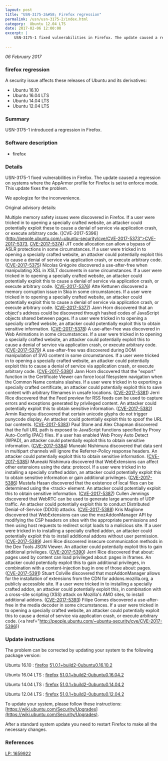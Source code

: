 ```yaml
---
layout: post
title: "USN-3175-2&#58; Firefox regression"
permalink: /usn/usn-3175-2/index.html
category:  Ubuntu 12.04 LTS
date: 2017-02-06 12:00:00
excerpt: |
    USN-3175-1 fixed vulnerabilities in Firefox. The update caused a regression on systems where the AppArmor profile for Firefox is set to enforce mode. This update fixes the problem.
    
--- 
```

 
 

*06 February 2017*

### firefox regression

A security issue affects these releases of Ubuntu and its derivatives:

* Ubuntu 16.10
* Ubuntu 16.04 LTS
* Ubuntu 14.04 LTS
* Ubuntu 12.04 LTS

### Summary

USN-3175-1 introduced a regression in Firefox. 

### Software description

* firefox 

### Details

USN-3175-1 fixed vulnerabilities in Firefox. The update caused a regression on systems where the AppArmor profile for Firefox is set to enforce mode. This update fixes the problem.

We apologize for the inconvenience.

Original advisory details:

 Multiple memory safety issues were discovered in Firefox. If a user were tricked in to opening a specially crafted website, an attacker could potentially exploit these to cause a denial of service via application crash, or execute arbitrary code. ([CVE-2017-5396](http://people.ubuntu.com/~ubuntu-security/cve/CVE-2017-5373">CVE-2017-5373</a>, <a href="http://people.ubuntu.com/~ubuntu-security/cve/CVE-2017-5374">CVE-2017-5374</a>) JIT code allocation can allow a bypass of ASLR protections in some circumstances. If a user were tricked in to opening a specially crafted website, an attacker could potentially exploit this to cause a denial of service via application crash, or execute arbitrary code. (<a href="http://people.ubuntu.com/~ubuntu-security/cve/CVE-2017-5375">CVE-2017-5375</a>) Nicolas Grégoire discovered a use-after-free when manipulating XSL in XSLT documents in some circumstances. If a user were tricked in to opening a specially crafted website, an attacker could potentially exploit this to cause a denial of service via application crash, or execute arbitrary code. (<a href="http://people.ubuntu.com/~ubuntu-security/cve/CVE-2017-5376">CVE-2017-5376</a>) Atte Kettunen discovered a memory corruption issue in Skia in some circumstances. If a user were tricked in to opening a specially crafted website, an attacker could potentially exploit this to cause a denial of service via application crash, or execute arbitrary code. (<a href="http://people.ubuntu.com/~ubuntu-security/cve/CVE-2017-5377">CVE-2017-5377</a>) Jann Horn discovered that an object&#39;s address could be discovered through hashed codes of JavaScript objects shared between pages. If a user were tricked in to opening a specially crafted website, an attacker could potentially exploit this to obtain sensitive information. (<a href="http://people.ubuntu.com/~ubuntu-security/cve/CVE-2017-5378">CVE-2017-5378</a>) A use-after-free was discovered in Web Animations in some circumstances. If a user were tricked in to opening a specially crafted website, an attacker could potentially exploit this to cause a denial of service via application crash, or execute arbitrary code. (<a href="http://people.ubuntu.com/~ubuntu-security/cve/CVE-2017-5379">CVE-2017-5379</a>) A use-after-free was discovered during DOM manipulation of SVG content in some circumstances. If a user were tricked in to opening a specially crafted website, an attacker could potentially exploit this to cause a denial of service via application crash, or execute arbitrary code. (<a href="http://people.ubuntu.com/~ubuntu-security/cve/CVE-2017-5380">CVE-2017-5380</a>) Jann Horn discovered that the &quot;export&quot; function in the Certificate Viewer can force local filesystem navigation when the Common Name contains slashes. If a user were tricked in to exporting a specially crafted certificate, an attacker could potentially exploit this to save content with arbitrary filenames in unsafe locations. (<a href="http://people.ubuntu.com/~ubuntu-security/cve/CVE-2017-5381">CVE-2017-5381</a>) Jerri Rice discovered that the Feed preview for RSS feeds can be used to capture errors and exceptions generated by privileged content. An attacker could potentially exploit this to obtain sensitive information. (<a href="http://people.ubuntu.com/~ubuntu-security/cve/CVE-2017-5382">CVE-2017-5382</a>) Armin Razmjou discovered that certain unicode glyphs do not trigger punycode display. An attacker could potentially exploit this to spoof the URL bar contents. (<a href="http://people.ubuntu.com/~ubuntu-security/cve/CVE-2017-5383">CVE-2017-5383</a>) Paul Stone and Alex Chapman discovered that the full URL path is exposed to JavaScript functions specified by Proxy Auto-Config (PAC) files. If a user has enabled Web Proxy Auto Detect (WPAD), an attacker could potentially exploit this to obtain sensitive information. (<a href="http://people.ubuntu.com/~ubuntu-security/cve/CVE-2017-5384">CVE-2017-5384</a>) Muneaki Nishimura discovered that data sent in multipart channels will ignore the Referrer-Policy response headers. An attacker could potentially exploit this to obtain sensitive information. (<a href="http://people.ubuntu.com/~ubuntu-security/cve/CVE-2017-5385">CVE-2017-5385</a>) Muneaki Nishimura discovered that WebExtensions can affect other extensions using the data: protocol. If a user were tricked in to installing a specially crafted addon, an attacker could potentially exploit this to obtain sensitive information or gain additional privileges. (<a href="http://people.ubuntu.com/~ubuntu-security/cve/CVE-2017-5386">CVE-2017-5386</a>) Mustafa Hasan discovered that the existence of local files can be determined using the &lt;track&gt; element. An attacker could potentially exploit this to obtain sensitive information. (<a href="http://people.ubuntu.com/~ubuntu-security/cve/CVE-2017-5387">CVE-2017-5387</a>) Cullen Jennings discovered that WebRTC can be used to generate large amounts of UDP traffic. An attacker could potentially exploit this to conduct Distributed Denial-of-Service (DDOS) attacks. (<a href="http://people.ubuntu.com/~ubuntu-security/cve/CVE-2017-5388">CVE-2017-5388</a>) Kris Maglione discovered that WebExtensions can use the mozAddonManager API by modifying the CSP headers on sites with the appropriate permissions and then using host requests to redirect script loads to a malicious site. If a user were tricked in to installing a specially crafted addon, an attacker could potentially exploit this to install additional addons without user permission. (<a href="http://people.ubuntu.com/~ubuntu-security/cve/CVE-2017-5389">CVE-2017-5389</a>) Jerri Rice discovered insecure communication methods in the Dev Tools JSON Viewer. An attacker could potentially exploit this to gain additional privileges. (<a href="http://people.ubuntu.com/~ubuntu-security/cve/CVE-2017-5390">CVE-2017-5390</a>) Jerri Rice discovered that about: pages used by content can load privileged about: pages in iframes. An attacker could potentially exploit this to gain additional privileges, in combination with a content-injection bug in one of those about: pages. (<a href="http://people.ubuntu.com/~ubuntu-security/cve/CVE-2017-5391">CVE-2017-5391</a>) Stuart Colville discovered that mozAddonManager allows for the installation of extensions from the CDN for addons.mozilla.org, a publicly accessible site. If a user were tricked in to installing a specially crafted addon, an attacker could potentially exploit this, in combination with a cross-site scripting (XSS) attack on Mozilla&#39;s AMO sites, to install additional addons. (<a href="http://people.ubuntu.com/~ubuntu-security/cve/CVE-2017-5393">CVE-2017-5393</a>) Filipe Gomes discovered a use-after-free in the media decoder in some circumstances. If a user were tricked in to opening a specially crafted website, an attacker could potentially exploit this to cause a denial of service via application crash, or execute arbitrary code. (<a href="http://people.ubuntu.com/~ubuntu-security/cve/CVE-2017-5396)) 

### Update instructions

The problem can be corrected by updating your system to the following package version:

Ubuntu 16.10
 : [firefox](https://launchpad.net/ubuntu/+source/firefox) <span> [51.0.1+build2-0ubuntu0.16.10.2](https://launchpad.net/ubuntu/+source/firefox/51.0.1+build2-0ubuntu0.16.10.2) </span> 

Ubuntu 16.04 LTS
 : [firefox](https://launchpad.net/ubuntu/+source/firefox) <span> [51.0.1+build2-0ubuntu0.16.04.2](https://launchpad.net/ubuntu/+source/firefox/51.0.1+build2-0ubuntu0.16.04.2) </span> 

Ubuntu 14.04 LTS
 : [firefox](https://launchpad.net/ubuntu/+source/firefox) <span> [51.0.1+build2-0ubuntu0.14.04.2](https://launchpad.net/ubuntu/+source/firefox/51.0.1+build2-0ubuntu0.14.04.2) </span> 

Ubuntu 12.04 LTS
 : [firefox](https://launchpad.net/ubuntu/+source/firefox) <span> [51.0.1+build2-0ubuntu0.12.04.2](https://launchpad.net/ubuntu/+source/firefox/51.0.1+build2-0ubuntu0.12.04.2) </span> 

To update your system, please follow these instructions: [https://wiki.ubuntu.com/Security/Upgrades](https://wiki.ubuntu.com/Security/Upgrades).

After a standard system update you need to restart Firefox to make all the necessary changes. 

### References

 
 [LP: 1659922](https://launchpad.net/bugs/1659922)
 

